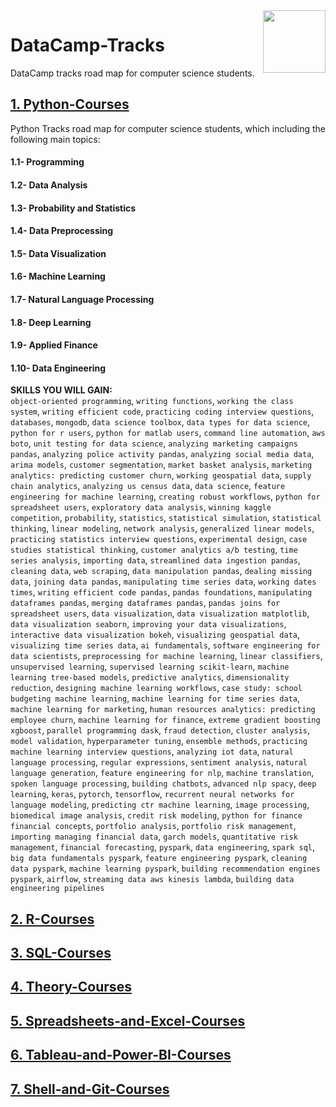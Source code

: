 <img align="right" width="100" height="100" src="https://github.com/cs-MohamedAyman/DataCamp-Tracks/blob/master/organizations-logos/datacamp.jpg">

# DataCamp-Tracks
DataCamp tracks road map for computer science students.

## [1. Python-Courses](https://github.com/cs-MohamedAyman/DataCamp-Tracks/tree/master/1.Python-Courses)
Python Tracks road map for computer science students, which including the following main topics:

#### 1.1- Programming
#### 1.2- Data Analysis
#### 1.3- Probability and Statistics
#### 1.4- Data Preprocessing
#### 1.5- Data Visualization
#### 1.6- Machine Learning
#### 1.7- Natural Language Processing
#### 1.8- Deep Learning
#### 1.9- Applied Finance
#### 1.10- Data Engineering

**SKILLS YOU WILL GAIN:**<br>
`object-oriented programming`, `writing functions`, `working the class system`, `writing efficient code`, `practicing coding interview questions`, `databases`, `mongodb`, `data science toolbox`, `data types for data science`, `python for r users`, `python for matlab users`, `command line automation`, `aws boto`, `unit testing for data science`, `analyzing marketing campaigns pandas`, `analyzing police activity pandas`, `analyzing social media data`, `arima models`, `customer segmentation`, `market basket analysis`, `marketing analytics: predicting customer churn`, `working geospatial data`, `supply chain analytics`, `analyzing us census data`, `data science`, `feature engineering for machine learning`, `creating robust workflows`, `python for spreadsheet users`, `exploratory data analysis`, `winning kaggle competition`, `probability`, `statistics`, `statistical simulation`, `statistical thinking`, `linear modeling`, `network analysis`, `generalized linear models`, `practicing statistics interview questions`, `experimental design`, `case studies statistical thinking`, `customer analytics a/b testing`, `time series analysis`, `importing data`, `streamlined data ingestion pandas`, `cleaning data`, `web scraping`, `data manipulation pandas`, `dealing missing data`, `joining data pandas`, `manipulating time series data`, `working dates times`, `writing efficient code pandas`, `pandas foundations`, `manipulating dataframes pandas`, `merging dataframes pandas`, `pandas joins for spreadsheet users`, `data visualization`, `data visualization matplotlib`, `data visualization seaborn`, `improving your data visualizations`, `interactive data visualization bokeh`, `visualizing geospatial data`, `visualizing time series data`, `ai fundamentals`, `software engineering for data scientists`, `preprocessing for machine learning`, `linear classifiers`, `unsupervised learning`, `supervised learning scikit-learn`, `machine learning tree-based models`, `predictive analytics`, `dimensionality reduction`, `designing machine learning workflows`, `case study: school budgeting machine learning`, `machine learning for time series data`, `machine learning for marketing`, `human resources analytics: predicting employee churn`, `machine learning for finance`, `extreme gradient boosting xgboost`, `parallel programming dask`, `fraud detection`, `cluster analysis`, `model validation`, `hyperparameter tuning`, `ensemble methods`, `practicing machine learning interview questions`, `analyzing iot data`, `natural language processing`, `regular expressions`, `sentiment analysis`, `natural language generation`, `feature engineering for nlp`, `machine translation`, `spoken language processing`, `building chatbots`, `advanced nlp spacy`, `deep learning`, `keras`, `pytorch`, `tensorflow`, `recurrent neural networks for language modeling`, `predicting ctr machine learning`, `image processing`, `biomedical image analysis`, `credit risk modeling`, `python for finance`  `financial concepts`, `portfolio analysis`, `portfolio risk management`, `importing managing financial data`, `garch models`, `quantitative risk management`, `financial forecasting`, `pyspark`, `data engineering`, `spark sql`, `big data fundamentals pyspark`, `feature engineering pyspark`, `cleaning data pyspark`, `machine learning pyspark`, `building recommendation engines pyspark`, `airflow`, `streaming data aws kinesis lambda`, `building data engineering pipelines` 

## [2. R-Courses](https://github.com/cs-MohamedAyman/DataCamp-Tracks/tree/master/2.R-Courses)

## [3. SQL-Courses](https://github.com/cs-MohamedAyman/DataCamp-Tracks/tree/master/3.SQL-Courses)

## [4. Theory-Courses](https://github.com/cs-MohamedAyman/DataCamp-Tracks/tree/master/4.Theory-Courses)

## [5. Spreadsheets-and-Excel-Courses](https://github.com/cs-MohamedAyman/DataCamp-Tracks/tree/master/5.Spreadsheets-and-Excel-Courses)

## [6. Tableau-and-Power-BI-Courses](https://github.com/cs-MohamedAyman/DataCamp-Tracks/tree/master/6.Tableau-and-Power-BI-Courses)

## [7. Shell-and-Git-Courses](https://github.com/cs-MohamedAyman/DataCamp-Tracks/tree/master/7.Shell-and-Git-Courses)
